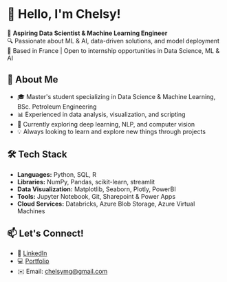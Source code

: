 # 👋 Hello, I'm Chelsy!

🎯 **Aspiring Data Scientist & Machine Learning Engineer**  
🔍 Passionate about ML & AI, data-driven solutions, and model deployment  
📍 Based in France | Open to internship opportunities in Data Science, ML & AI

## 🚀 About Me
- 🎓 Master's student specializing in Data Science & Machine Learning, BSc. Petroleum Engineering
- 📊 Experienced in data analysis, visualization, and scripting
- 🤖 Currently exploring deep learning, NLP, and computer vision
- 💡 Always looking to learn and explore new things through projects

## 🛠 Tech Stack
- **Languages:** Python, SQL, R  
- **Libraries:** NumPy, Pandas, scikit-learn, streamlit
- **Data Visualization:** Matplotlib, Seaborn, Plotly, PowerBI  
- **Tools:** Jupyter Notebook, Git, Sharepoint & Power Apps
- **Cloud Services:** Databricks, Azure Blob Storage, Azure Virtual Machines   

## 📫 Let's Connect!
- 💼 [LinkedIn](https://www.linkedin.com/in/chelsy-mena-gonzalez)  
- 💻 [Portfolio](https://chelsymena.github.io)
- ✉️ Email: chelsymg@gmail.com
